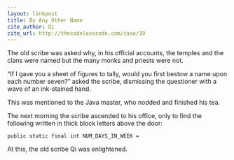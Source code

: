 ```yaml
---
layout: linkpost
title: By Any Other Name
cite_author: Qi
cite_url: http://thecodelesscode.com/case/19
---
```

The old scribe was asked why, in his official accounts, the temples and the clans were named but the many monks and priests were not.

“If I gave you a sheet of figures to tally, would you first bestow a name upon each number seven?” asked the scribe, dismissing the questioner with a wave of an ink-stained hand.

This was mentioned to the Java master, who nodded and finished his tea.

The next morning the scribe ascended to his office, only to find the following written in thick block letters above the door:

`public static final int NUM_DAYS_IN_WEEK =`

At this, the old scribe Qi was enlightened.
